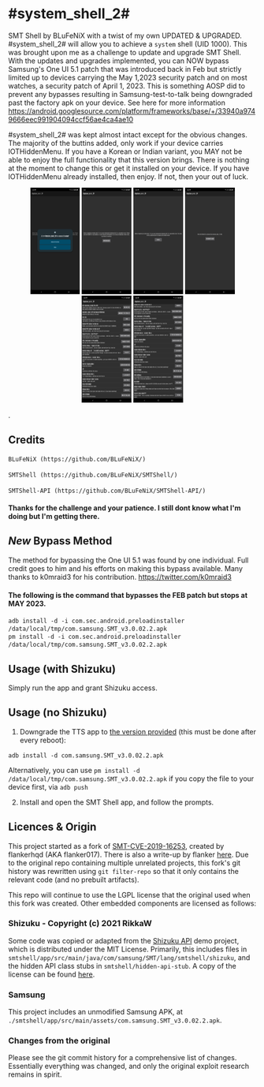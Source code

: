# #system_shell_2#

SMT Shell by BLuFeNiX with a twist of my own UPDATED & UPGRADED. #system_shell_2# will allow you to achieve a `system` shell (UID 1000). This was brought upon me as a challenge to update and upgrade SMT Shell. With the updates and upgrades implemented, you can NOW bypass Samsung's One UI 5.1 patch that was introduced back in Feb but strictly limited up to devices carrying the May 1,2023 security patch and on most watches, a security patch of April 1, 2023. This is something AOSP did to prevent any bypasses resulting in Samsung-test-to-talk being downgraded past the factory apk on your device. See here for more information  https://android.googlesource.com/platform/frameworks/base/+/33940a9749666eec991904094ccf56ae4ca4ae10


#system_shell_2# was kept almost intact except for the obvious changes. The majority of the buttins added, only work if your device carries IOTHiddenMenu. If you have a Korean or Indian variant, you MAY not be able to enjoy the full functionality that this version brings. There is nothing at the moment to change this or get it installed on your device. If you have IOTHiddenMenu already installed, then enjoy. If not, then your out of luck. 



<div align="center">
    <img src="screenshots/ss1.png" width="20%" />
    <img src="screenshots/ss2.png" width="20%" /> 
    <img src="screenshots/ss3.png" width="20%" />
    <img src="screenshots/ss4.png" width="20%" /> 
    <img src="screenshots/ss5.png" width="20%" /> 
    <img src="screenshots/ss6.png" width="20%" />  
</div>

. 


## Credits
    BLuFeNiX (https://github.com/BLuFeNiX/)

    SMTShell (https://github.com/BLuFeNiX/SMTShell/)

    SMTShell-API (https://github.com/BLuFeNiX/SMTShell-API/)

#### Thanks for the challenge and your patience. I still dont know what I'm doing but I'm getting there.



## *New* Bypass Method
The method for bypassing the One UI 5.1 was found by one individual. Full credit goes to him and his efforts on making this bypass available. Many thanks to k0mraid3 for his contribution. https://twitter.com/k0mraid3

#### The following is the command that bypasses the FEB patch but stops at MAY 2023.
```
adb install -d -i com.sec.android.preloadinstaller /data/local/tmp/com.samsung.SMT_v3.0.02.2.apk
pm install -d -i com.sec.android.preloadinstaller /data/local/tmp/com.samsung.SMT_v3.0.02.2.apk
```





## Usage (with Shizuku)

Simply run the app and grant Shizuku access.

## Usage (no Shizuku)

1. Downgrade the TTS app to [the version provided](https://raw.githubusercontent.com/BLuFeNiX/SMTShell/master/smtshell/app/src/main/assets/com.samsung.SMT_v3.0.02.2.apk) (this must be done after every reboot):
```
adb install -d com.samsung.SMT_v3.0.02.2.apk
```
Alternatively, you can use `pm install -d /data/local/tmp/com.samsung.SMT_v3.0.02.2.apk` if you copy the file to your device first, via `adb push`

2. Install and open the SMT Shell app, and follow the prompts.

## Licences & Origin

This project started as a fork of [SMT-CVE-2019-16253](https://github.com/flankerhqd/vendor-android-cves/tree/master/SMT-CVE-2019-16253), created by flankerhqd (AKA flanker017). There is also a write-up by flanker [here](https://blog.flanker017.me/text-to-speech-speaks-pwned). Due to the original repo containing multiple unrelated projects, this fork's git history was rewritten using `git filter-repo` so that it only contains the relevant code (and no prebuilt artifacts).

This repo will continue to use the LGPL license that the original used when this fork was created. Other embedded components are licensed as follows:

### Shizuku - Copyright (c) 2021 RikkaW

Some code was copied or adapted from the [Shizuku API](https://github.com/RikkaApps/Shizuku-API) demo project, which is distributed under the MIT License. Primarily, this includes files in `smtshell/app/src/main/java/com/samsung/SMT/lang/smtshell/shizuku`, and the hidden API class stubs in `smtshell/hidden-api-stub`. A copy of the license can be found [here](https://github.com/RikkaApps/Shizuku-API/blob/master/LICENSE).

### Samsung

This project includes an unmodified Samsung APK, at `./smtshell/app/src/main/assets/com.samsung.SMT_v3.0.02.2.apk`.

### Changes from the original

Please see the git commit history for a comprehensive list of changes. Essentially everything was changed, and only the original exploit research remains in spirit.
